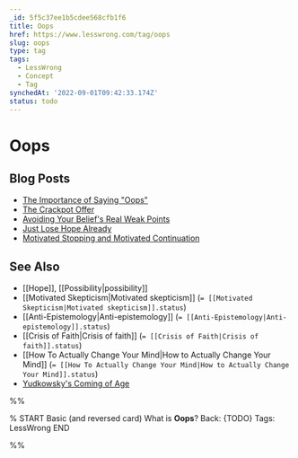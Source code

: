 ```yaml
---
_id: 5f5c37ee1b5cdee568cfb1f6
title: Oops
href: https://www.lesswrong.com/tag/oops
slug: oops
type: tag
tags:
  - LessWrong
  - Concept
  - Tag
synchedAt: '2022-09-01T09:42:33.174Z'
status: todo
---
```


# Oops

## Blog Posts

- [The Importance of Saying "Oops"](http://lesswrong.com/lw/i9/the_importance_of_saying_oops/)
- [The Crackpot Offer](http://lesswrong.com/lw/j8/the_crackpot_offer/)
- [Avoiding Your Belief's Real Weak Points](http://lesswrong.com/lw/jy/avoiding_your_beliefs_real_weak_points/)
- [Just Lose Hope Already](http://lesswrong.com/lw/gx/just_lose_hope_already/)
- [Motivated Stopping and Motivated Continuation](http://lesswrong.com/lw/km/motivated_stopping_and_motivated_continuation/)

## See Also

- [[Hope]], [[Possibility|possibility]]
- [[Motivated Skepticism|Motivated skepticism]] (`= [[Motivated Skepticism|Motivated skepticism]].status`)
- [[Anti-Epistemology|Anti-epistemology]] (`= [[Anti-Epistemology|Anti-epistemology]].status`)
- [[Crisis of Faith|Crisis of faith]] (`= [[Crisis of Faith|Crisis of faith]].status`)
- [[How To Actually Change Your Mind|How to Actually Change Your Mind]] (`= [[How To Actually Change Your Mind|How to Actually Change Your Mind]].status`)
- [Yudkowsky's Coming of Age](https://wiki.lesswrong.com/wiki/Yudkowsky's_Coming_of_Age)


%%

% START
Basic (and reversed card)
What is **Oops**?
Back: {TODO}
Tags: LessWrong
END

%%
	
